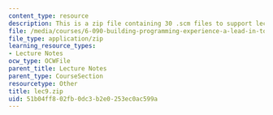 ```yaml
---
content_type: resource
description: This is a zip file containing 30 .scm files to support lecture 9.
file: /media/courses/6-090-building-programming-experience-a-lead-in-to-6-001-january-iap-2005/51b04ff802fb0dc3b2e0253ec0ac599a_lec9.zip
file_type: application/zip
learning_resource_types:
- Lecture Notes
ocw_type: OCWFile
parent_title: Lecture Notes
parent_type: CourseSection
resourcetype: Other
title: lec9.zip
uid: 51b04ff8-02fb-0dc3-b2e0-253ec0ac599a
---
```

